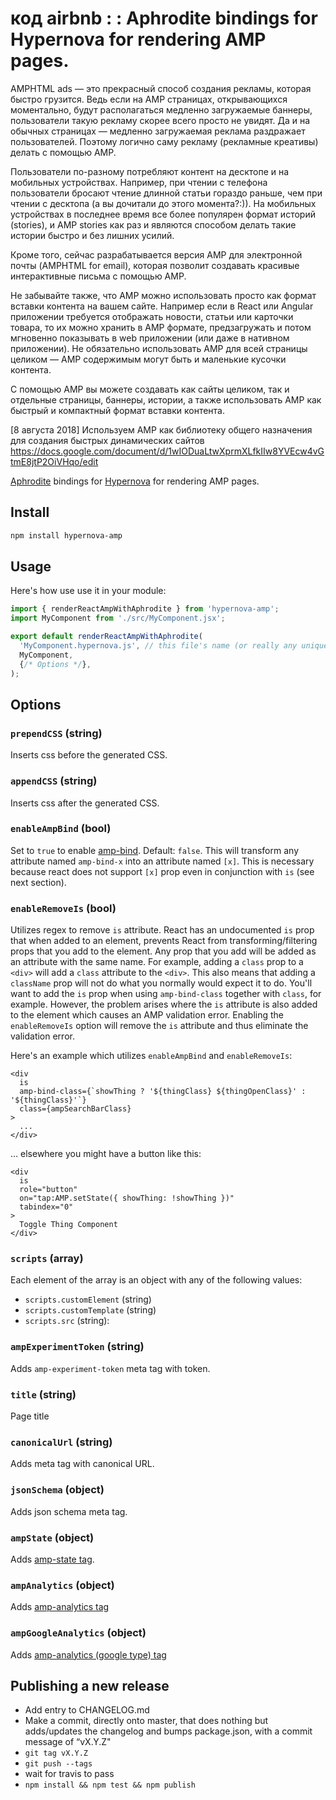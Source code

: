 # код airbnb : : Aphrodite bindings for Hypernova for rendering AMP pages.
AMPHTML ads — это прекрасный способ создания рекламы, которая быстро грузится. Ведь если на AMP страницах, открывающихся моментально, будут располагаться медленно загружаемые баннеры, пользователи такую рекламу скорее всего просто не увидят. Да и на обычных страницах — медленно загружаемая реклама раздражает пользователей. Поэтому логично саму рекламу (рекламные креативы) делать с помощью AMP.

Пользователи по-разному потребляют контент на десктопе и на мобильных устройствах. Например, при чтении с телефона пользователи бросают чтение длинной статьи гораздо раньше, чем при чтении с десктопа (а вы дочитали до этого момента?:)). На мобильных устройствах в последнее время все более популярен формат историй (stories), и AMP stories как раз и являются способом делать такие истории быстро и без лишних усилий.

Кроме того, сейчас разрабатывается версия AMP для электронной почты (AMPHTML for email), которая позволит создавать красивые интерактивные письма с помощью AMP.

Не забывайте также, что AMP можно использовать просто как формат вставки контента на вашем сайте. Например если в React или Angular приложении требуется отображать новости, статьи или карточки товара, то их можно хранить в AMP формате, предзагружать и потом мгновенно показывать в web приложении (или даже в нативном приложении). Не обязательно использовать AMP для всей страницы целиком — AMP содержимым могут быть и маленькие кусочки контента.

С помощью AMP вы можете создавать как сайты целиком, так и отдельные страницы, баннеры, истории, а также использовать AMP как быстрый и компактный формат вставки контента.

[8 августа 2018] Используем AMP как библиотеку общего назначения для создания быстрых динамических сайтов  
https://docs.google.com/document/d/1wIODuaLtwXprmXLfkIIw8YVEcw4vGtmE8jtP2OiVHqo/edit  

[Aphrodite](https://github.com/Khan/aphrodite) bindings for [Hypernova](https://github.com/airbnb/hypernova)
for rendering AMP pages.

## Install

```sh
npm install hypernova-amp
```

## Usage

Here's how use use it in your module:

```js
import { renderReactAmpWithAphrodite } from 'hypernova-amp';
import MyComponent from './src/MyComponent.jsx';

export default renderReactAmpWithAphrodite(
  'MyComponent.hypernova.js', // this file's name (or really any unique name)
  MyComponent,
  {/* Options */},
);
```


## Options

### `prependCSS` (string)
Inserts css before the generated CSS.

### `appendCSS` (string)
Inserts css after the generated CSS.

### `enableAmpBind` (bool)
Set to `true` to enable [amp-bind](https://www.ampproject.org/docs/reference/components/amp-bind).
Default: `false`.
This will transform any attribute named `amp-bind-x` into an attribute named `[x]`. This is necessary
because react does not support `[x]` prop even in conjunction with `is` (see next section).

### `enableRemoveIs` (bool)
Utilizes regex to remove `is` attribute. React has an undocumented `is` prop that when added to an element,
prevents React from transforming/filtering props that you add to the element. Any prop that you
add will be added as an attribute with the same name. For example, adding a `class` 
prop to a `<div>` will add a `class` attribute to the `<div>`. This also means that adding a 
`className` prop will not do what you normally would expect it to do. You'll want to add the `is`
prop when using `amp-bind-class` together with `class`, for example. However, the problem arises
where the `is` attribute is also added to the element which causes an AMP validation error. Enabling
the `enableRemoveIs` option will remove the `is` attribute and thus eliminate the validation error.

Here's an example which utilizes `enableAmpBind` and `enableRemoveIs`:

```
<div
  is
  amp-bind-class={`showThing ? '${thingClass} ${thingOpenClass}' : '${thingClass}'`}
  class={ampSearchBarClass}
>
  ...
</div>
```

... elsewhere you might have a button like this:

```
<div
  is
  role="button"
  on="tap:AMP.setState({ showThing: !showThing })"
  tabindex="0"
>
  Toggle Thing Component
</div>
 ```

### `scripts` (array)
Each element of the array is an object with any of the following values:
- `scripts.customElement` (string)
- `scripts.customTemplate` (string)
- `scripts.src` (string): 

### `ampExperimentToken` (string)
Adds `amp-experiment-token` meta tag with token.

### `title` (string)
Page title

### `canonicalUrl` (string)
Adds meta tag with canonical URL.

### `jsonSchema` (object)
Adds json schema meta tag.

### `ampState` (object)
Adds [amp-state tag](https://www.ampproject.org/docs/reference/components/amp-bind#initializing-state-with-amp-state).

### `ampAnalytics` (object)
Adds [amp-analytics tag](https://developers.google.com/analytics/devguides/collection/amp-analytics/)

### `ampGoogleAnalytics` (object)
Adds [amp-analytics (google type) tag](https://developers.google.com/analytics/devguides/collection/amp-analytics/)


## Publishing a new release

- Add entry to CHANGELOG.md
- Make a commit, directly onto master, that does nothing but adds/updates the changelog and bumps package.json, with a commit message of “vX.Y.Z"
- `git tag vX.Y.Z`
- `git push --tags`
- wait for travis to pass
- `npm install && npm test && npm publish`
